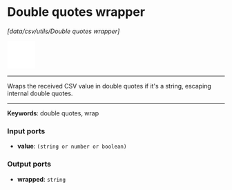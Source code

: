 # Double quotes wrapper

_[data/csv/utils/Double quotes wrapper]_

![icon](</assets/icons/cbb85c56-3c8f-4e5e-afdd-a9dd9e84385d.png>)

---

Wraps the received CSV value in double quotes if it's a string, escaping internal double quotes.<br>

---

__Keywords__: double quotes, wrap

### Input ports

* __value__: ` (string or number or boolean) `

### Output ports

* __wrapped__: ` string `

